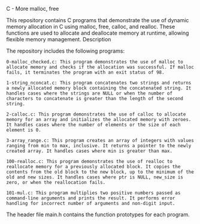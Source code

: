 C - More malloc, free

This repository contains C programs that demonstrate the use of dynamic memory allocation in C using malloc, free, calloc, and realloc. These functions are used to allocate and deallocate memory at runtime, allowing flexible memory management.
Description

The repository includes the following programs:

    0-malloc_checked.c: This program demonstrates the use of malloc to allocate memory and checks if the allocation was successful. If malloc fails, it terminates the program with an exit status of 98.

    1-string_nconcat.c: This program concatenates two strings and returns a newly allocated memory block containing the concatenated string. It handles cases where the strings are NULL or when the number of characters to concatenate is greater than the length of the second string.

    2-calloc.c: This program demonstrates the use of calloc to allocate memory for an array and initializes the allocated memory with zeroes. It handles cases where the number of elements or the size of each element is 0.

    3-array_range.c: This program creates an array of integers with values ranging from min to max, inclusive. It returns a pointer to the newly created array. It handles cases where min is greater than max.

    100-realloc.c: This program demonstrates the use of realloc to reallocate memory for a previously allocated block. It copies the contents from the old block to the new block, up to the minimum of the old and new sizes. It handles cases where ptr is NULL, new_size is zero, or when the reallocation fails.

    101-mul.c: This program multiplies two positive numbers passed as command-line arguments and prints the result. It performs error handling for incorrect number of arguments and non-digit input.

The header file main.h contains the function prototypes for each program.

